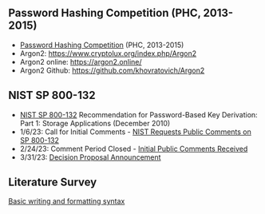 ## Password Hashing Competition (PHC, 2013-2015)
- [Password Hashing Competition](https://www.password-hashing.net/)  (PHC, 2013-2015)
- Argon2: https://www.cryptolux.org/index.php/Argon2
- Argon2 online: https://argon2.online/
- Argon2 Github: https://github.com/khovratovich/Argon2

## NIST SP 800-132
- [NIST SP 800-132](https://csrc.nist.gov/publications/detail/sp/800-132/final) Recommendation for Password-Based Key Derivation: Part 1: Storage Applications (December 2010)
- 1/6/23: Call for Initial Comments - [NIST Requests Public Comments on SP 800-132](https://csrc.nist.gov/News/2022/public-comments-requested-on-sp-800-132)
- 2/24/23: Comment Period Closed - [Initial Public Comments Received](https://csrc.nist.gov/csrc/media/Projects/crypto-publication-review-project/documents/initial-comments/sp800-132-initial-public-comments-2023.pdf)
- 3/31/23: [Decision Proposal Announcement](https://csrc.nist.gov/news/2023/proposal-to-revise-nist-sp-800-132-pbkdf)

## Literature Survey









[Basic writing and formatting syntax](https://docs.github.com/en/get-started/writing-on-github/getting-started-with-writing-and-formatting-on-github/basic-writing-and-formatting-syntax)
